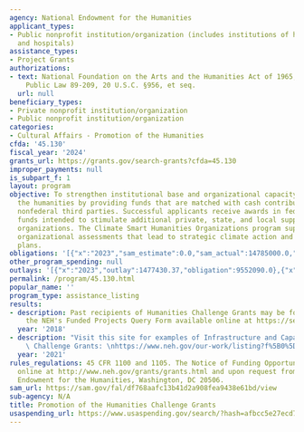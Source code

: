 ```yaml
---
agency: National Endowment for the Humanities
applicant_types:
- Public nonprofit institution/organization (includes institutions of higher education
  and hospitals)
assistance_types:
- Project Grants
authorizations:
- text: National Foundation on the Arts and the Humanities Act of 1965, as amended,
    Public Law 89-209, 20 U.S.C. §956, et seq.
  url: null
beneficiary_types:
- Private nonprofit institution/organization
- Public nonprofit institution/organization
categories:
- Cultural Affairs - Promotion of the Humanities
cfda: '45.130'
fiscal_year: '2024'
grants_url: https://grants.gov/search-grants?cfda=45.130
improper_payments: null
is_subpart_f: 1
layout: program
objective: To strengthen institutional base and organizational capacity for work in
  the humanities by providing funds that are matched with cash contributions from
  nonfederal third parties. Successful applicants receive awards in federal matching
  funds intended to stimulate additional private, state, and local support for humanities
  organizations. The Climate Smart Humanities Organizations program supports comprehensive
  organizational assessments that lead to strategic climate action and adaptation
  plans.
obligations: '[{"x":"2023","sam_estimate":0.0,"sam_actual":14785000.0,"usa_spending_actual":12731736.83},{"x":"2024","sam_estimate":0.0,"sam_actual":0.0,"usa_spending_actual":17168561.09},{"x":"2025","sam_estimate":0.0,"sam_actual":0.0,"usa_spending_actual":4215260.49}]'
other_program_spending: null
outlays: '[{"x":"2023","outlay":1477430.37,"obligation":9552090.0},{"x":"2024","outlay":7433134.78,"obligation":15614815.76},{"x":"2025","outlay":723365.01,"obligation":2376539.49}]'
permalink: /program/45.130.html
popular_name: ''
program_type: assistance_listing
results:
- description: Past recipients of Humanities Challenge Grants may be found by using
    the NEH's Funded Projects Query Form available online at https://securegrants.neh.gov/publicquery/main.aspx.
  year: '2018'
- description: "Visit this site for examples of Infrastructure and Capacity Building\
    \ Challenge Grants: \nhttps://www.neh.gov/our-work/listing?f%5B0%5D=our_work_division_office%3A2536&f%5B1%5D=content_type%3Aproject"
  year: '2021'
rules_regulations: 45 CFR 1100 and 1105. The Notice of Funding Opportunity is available
  online at http://www.neh.gov/grants/grants.html and upon request from the National
  Endowment for the Humanities, Washington, DC 20506.
sam_url: https://sam.gov/fal/df768aafc13b41d2a908fea9438e61bd/view
sub-agency: N/A
title: Promotion of the Humanities Challenge Grants
usaspending_url: https://www.usaspending.gov/search/?hash=afbcc5e27ecd7751f245463e580cad26
---
```

